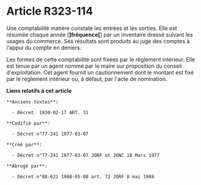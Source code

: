 # Article R323-114

Une comptabilité matière constate les entrées et les sorties. Elle est résumée chaque année [**]fréquence[**] par un
inventaire dressé suivant les usages du commerce. Ses résultats sont produits au juge des comptes à l'appui du compte en
deniers.

Les formes de cette comptabilité sont fixées par le règlement intérieur. Elle est tenue par un agent nommé par le maire sur
proposition du conseil d'exploitation. Cet agent fournit un cautionnement dont le montant est fixé par le règlement intérieur
ou, à défaut, par l'acte de nomination.

**Liens relatifs à cet article**

	**Anciens textes**:

	  - Décret  1930-02-17 ART. 31

	**Codifié par**:

	  - Décret n°77-241 1977-03-07

	**Créé par**:

	  - Décret n°77-241 1977-03-07 JORF et JONC 18 Mars 1977

	**Abrogé par**:

	  - Décret n°88-621 1988-05-08 art. 72 JORF 8 mai 1988
